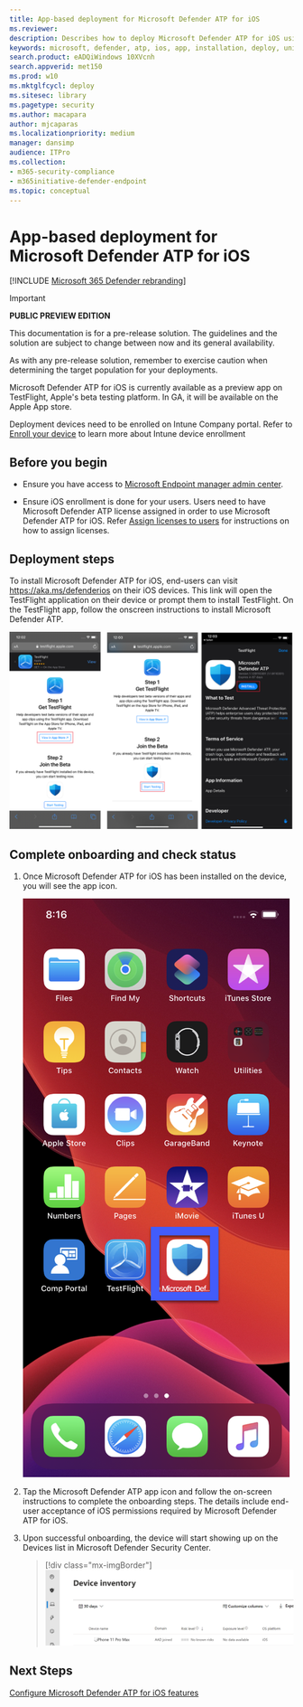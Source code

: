 ```yaml
---
title: App-based deployment for Microsoft Defender ATP for iOS
ms.reviewer:
description: Describes how to deploy Microsoft Defender ATP for iOS using an app
keywords: microsoft, defender, atp, ios, app, installation, deploy, uninstallation, intune
search.product: eADQiWindows 10XVcnh
search.appverid: met150
ms.prod: w10
ms.mktglfcycl: deploy
ms.sitesec: library
ms.pagetype: security
ms.author: macapara
author: mjcaparas
ms.localizationpriority: medium
manager: dansimp
audience: ITPro
ms.collection: 
- m365-security-compliance 
- m365initiative-defender-endpoint 
ms.topic: conceptual
---
```


# App-based deployment for Microsoft Defender ATP for iOS

[!INCLUDE [Microsoft 365 Defender rebranding](../../includes/microsoft-defender.md)]

> [!IMPORTANT]
> **PUBLIC PREVIEW EDITION**
> 
> This documentation is for a pre-release solution. The guidelines and the solution are subject to change between now and its general availability.
> 
> As with any pre-release solution, remember to exercise caution when determining the target population for your deployments.

Microsoft Defender ATP for iOS is currently available as a preview app on TestFlight, Apple's beta testing platform. In GA, it will be available on the Apple App store.

Deployment devices need to be enrolled on Intune Company portal. Refer to
[Enroll your
device](https://docs.microsoft.com/mem/intune/enrollment/ios-enroll) to
learn more about Intune device enrollment

## Before you begin

-   Ensure you have access to [Microsoft Endpoint manager admin
    center](https://go.microsoft.com/fwlink/?linkid=2109431).

-   Ensure iOS enrollment is done for your users. Users need to have Microsoft Defender ATP
    license assigned in order to use Microsoft Defender ATP for iOS. Refer [Assign licenses to
    users](https://docs.microsoft.com/azure/active-directory/users-groups-roles/licensing-groups-assign)
    for instructions on how to assign licenses.


## Deployment steps

To install Microsoft Defender ATP for iOS, end-users can visit
<https://aka.ms/defenderios> on their iOS devices. This link will open the
TestFlight application on their device or prompt them to install TestFlight. On
the TestFlight app, follow the onscreen instructions to install Microsoft
Defender ATP.


![Image of deployment steps](images/testflight-get.png)

## Complete onboarding and check status

1.  Once Microsoft Defender ATP for iOS has been installed on the device, you
    will see the app icon.

    ![A screen shot of a smart phone Description automatically generated](images/41627a709700c324849bf7e13510c516.png)

2.  Tap the Microsoft Defender ATP app icon and follow the on-screen
    instructions to complete the onboarding steps. The details include end-user
    acceptance of iOS permissions required by Microsoft Defender ATP for iOS.

3.  Upon successful onboarding, the device will start showing up on the Devices
    list in Microsoft Defender Security Center.

    > [!div class="mx-imgBorder"]
    > ![A screenshot of a cell phone Description automatically generated](images/e07f270419f7b1e5ee6744f8b38ddeaf.png)

## Next Steps

[Configure Microsoft Defender ATP for iOS features](ios-configure-features.md)
